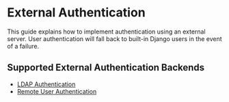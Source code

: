 # External Authentication

This guide explains how to implement authentication using an external server. User authentication will fall back to built-in Django users in the event of a failure.

## Supported External Authentication Backends

- [LDAP Authentication](../configuration/authentication/ldap.md)
- [Remote User Authentication](../configuration/authentication/remote.md)
